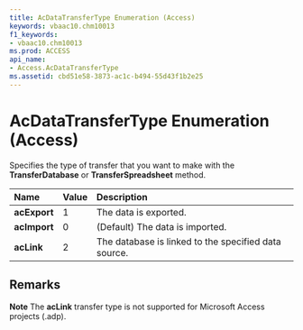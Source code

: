 ```yaml
---
title: AcDataTransferType Enumeration (Access)
keywords: vbaac10.chm10013
f1_keywords:
- vbaac10.chm10013
ms.prod: ACCESS
api_name:
- Access.AcDataTransferType
ms.assetid: cbd51e58-3873-ac1c-b494-55d43f1b2e25
---
```



# AcDataTransferType Enumeration (Access)

Specifies the type of transfer that you want to make with the  **TransferDatabase** or **TransferSpreadsheet** method.



|**Name**|**Value**|**Description**|
|:-----|:-----|:-----|
|**acExport**|1|The data is exported.|
|**acImport**|0|(Default) The data is imported.|
|**acLink**|2|The database is linked to the specified data source.|

## Remarks




 **Note**   The **acLink** transfer type is not supported for Microsoft Access projects (.adp).


